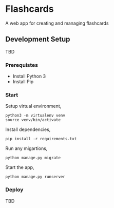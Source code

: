 # Flashcards
A web app for creating and managing flashcards

## Development Setup
TBD

### Prerequistes
- Install Python 3
- Install Pip 

### Start
Setup virtual environment,
```
python3 -m virtualenv venv
source venv/bin/activate
```

Install dependencies,
```
pip install -r requirements.txt
```

Run any migartions,
```
python manage.py migrate
```

Start the app,
```
python manage.py runserver
```

### Deploy
TBD
